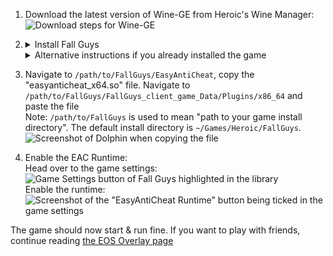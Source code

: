 1. Download the latest version of Wine-GE from Heroic's Wine Manager:  
   ![Download steps for Wine-GE](https://user-images.githubusercontent.com/34034631/193324230-1520111c-39a5-456a-af94-79992445c806.png)
2. <details>
   <summary>Install Fall Guys</summary>
   
   ![Download button of Fall Guys highlighted in the library](https://user-images.githubusercontent.com/34034631/193329396-c51f0596-fc38-42e4-83f6-1ca2f37e4928.png)  
   Make sure to select the version of Wine-GE you just downloaded here:  
   ![Install modal](https://user-images.githubusercontent.com/34034631/193329538-99186c27-ffd4-4b20-b790-04b8ab647c48.png)
   </details>
   <details>
   <summary>Alternative instructions if you already installed the game</summary

   Head over to the game settings:  
   ![Game Settings button of Fall Guys highlighted in the library](https://user-images.githubusercontent.com/34034631/193330478-ac1d1120-7455-457a-b164-251c6fd47603.png)  
   Make sure the version of Wine-GE you just downloaded is selected here:  
   ![image](https://user-images.githubusercontent.com/34034631/193331055-4e91563c-2a7e-4fce-bd08-511b020a7d74.png)
   </details>
3. Navigate to `/path/to/FallGuys/EasyAntiCheat`, copy the "easyanticheat_x64.so" file. Navigate to `/path/to/FallGuys/FallGuys_client_game_Data/Plugins/x86_64` and paste the file  
   Note: `/path/to/FallGuys` is used to mean "path to your game install directory". The default install directory is `~/Games/Heroic/FallGuys`.  
   ![Screenshot of Dolphin when copying the file](https://user-images.githubusercontent.com/34034631/193332188-c268eeb8-b004-48bf-a7ea-eef9a11a9aff.png)  
4. Enable the EAC Runtime:  
   Head over to the game settings:  
   ![Game Settings button of Fall Guys highlighted in the library](https://user-images.githubusercontent.com/34034631/193330478-ac1d1120-7455-457a-b164-251c6fd47603.png)  
   Enable the runtime:  
   ![Screenshot of the "EasyAntiCheat Runtime" button being ticked in the game settings](https://user-images.githubusercontent.com/34034631/193337798-a0221303-24ee-486b-9fd3-2641aa2521b9.png)

The game should now start & run fine. If you want to play with friends, continue reading [the EOS Overlay page](https://github.com/Heroic-Games-Launcher/HeroicGamesLauncher/wiki/EOS-Overlay)